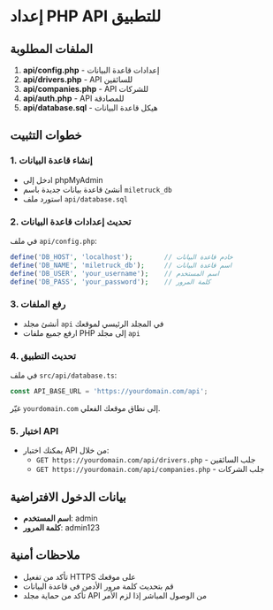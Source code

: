 
# إعداد PHP API للتطبيق

## الملفات المطلوبة

1. **api/config.php** - إعدادات قاعدة البيانات
2. **api/drivers.php** - API للسائقين
3. **api/companies.php** - API للشركات
4. **api/auth.php** - API للمصادقة
5. **api/database.sql** - هيكل قاعدة البيانات

## خطوات التثبيت

### 1. إنشاء قاعدة البيانات
- ادخل إلى phpMyAdmin
- أنشئ قاعدة بيانات جديدة باسم `miletruck_db`
- استورد ملف `api/database.sql`

### 2. تحديث إعدادات قاعدة البيانات
في ملف `api/config.php`:
```php
define('DB_HOST', 'localhost');        // خادم قاعدة البيانات
define('DB_NAME', 'miletruck_db');     // اسم قاعدة البيانات
define('DB_USER', 'your_username');    // اسم المستخدم
define('DB_PASS', 'your_password');    // كلمة المرور
```

### 3. رفع الملفات
- أنشئ مجلد `api` في المجلد الرئيسي لموقعك
- ارفع جميع ملفات PHP إلى مجلد `api`

### 4. تحديث التطبيق
في ملف `src/api/database.ts`:
```typescript
const API_BASE_URL = 'https://yourdomain.com/api';
```
غيّر `yourdomain.com` إلى نطاق موقعك الفعلي.

### 5. اختبار API
- يمكنك اختبار API من خلال:
  - `GET https://yourdomain.com/api/drivers.php` - جلب السائقين
  - `GET https://yourdomain.com/api/companies.php` - جلب الشركات

## بيانات الدخول الافتراضية
- **اسم المستخدم**: admin
- **كلمة المرور**: admin123

## ملاحظات أمنية
- تأكد من تفعيل HTTPS على موقعك
- قم بتحديث كلمة مرور الأدمن في قاعدة البيانات
- تأكد من حماية مجلد API من الوصول المباشر إذا لزم الأمر
